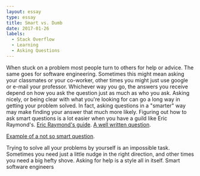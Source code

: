 ```yaml
---
layout: essay
type: essay
title: Smart vs. Dumb
date: 2017-01-26
labels:
  - Stack Overflow
  - Learning
  - Asking Questions
---
```


When stuck on a problem most people turn to others for help or advice. The same goes for software engineering. Sometimes this
might mean asking your classmates or your co-worker, other times you might just use google or e-mail your professor. Whichever way 
you go, the answers you receive depend on how you ask the question just as much as who you ask. Asking nicely, or being clear with 
what you're looking for can go a long way in getting your problem solved. In fact, asking questions in a "smarter" way may make
finding your answer that much more likely. Figuring out how to ask smart questions is a lot easier when you have a guild like Eric
Raymond's. <a href="http://www.catb.org/esr/faqs/smart-questions.html">Eric Raymond's guide</a>.
<a href="http://stackoverflow.com/questions/41883928/php-style-background-image-breaking-my-javascript-in-fun-new-ways">A well written question</a>.

<a href="http://stackoverflow.com/questions/41883945/ajax-is-not-working-for-me-can-someone-please-tell-me-what-i-am-doing-wrong">Example of a not so smart question</a>.



Trying to solve all your problems by yourself is an impossible task. Sometimes you need just a little nudge in the right direction, and other times you need a big hefty shove. Asking for help is a style all in itself. Smart software engineers  
